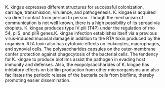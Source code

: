 K. kingae expresses different structures for successful colonization, carriage, transmission, virulence, and pathogenesis. K. kingae is acquired via direct contact from person to person. Though the mechanism of communication is not well known, there is a high possibility of its spread via droplets. K. kingae produces type IV pili (T4P) under the regulation of rho 54, pilS, and pilR genes.K. kingae infection establishes itself via a previous virus-induced mucosal damage in addition to the RTA toxin produced by the organism. RTA toxin also has cytotoxic effects on leukocytes, macrophages, and synovial cells. The polysaccharides capsules on the outer-membrane confer protection against phagocytosis of the bacterial cells. The tendency for K. kingae to produce biofilms assist the pathogen in evading host immunity and defenses. Also, the exopolysaccharides of K. kingae has inhibitory effects on biofilm production from other microorganisms and also facilitates the periodic release of the bacteria cells from biofilms, thereby promoting easier dissemination.